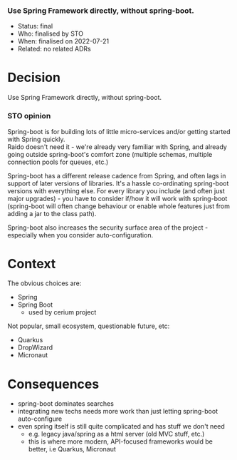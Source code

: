 ### Use Spring Framework directly, without spring-boot.

* Status: final
* Who:  finalised by STO
* When: finalised on 2022-07-21
* Related: no related ADRs


# Decision

Use Spring Framework directly, without spring-boot.


### STO opinion 

Spring-boot is for building lots of little micro-services and/or getting 
started with Spring quickly.  
Raido doesn't need it -  we're already very familiar with Spring, and 
already going outside spring-boot's comfort zone (multiple schemas, multiple 
connection pools for queues, etc.)

Spring-boot has a different release cadence from Spring, and often lags in 
support of later versions of libraries.  It's a hassle co-ordinating spring-boot 
versions with everything else. 
For every library you include (and often just major upgrades) - you have to 
consider if/how it will work with spring-boot (spring-boot will often change 
behaviour or enable whole features just from adding a jar to the class path).

Spring-boot also increases the security surface area of the project - especially 
when you consider auto-configuration.


# Context

The obvious choices are:
* Spring
* Spring Boot
  * used by cerium project

Not popular, small ecosystem, questionable future, etc:
* Quarkus
* DropWizard
* Micronaut


# Consequences

* spring-boot dominates searches
* integrating new techs needs more work than just letting spring-boot 
  auto-configure
* even spring itself is still quite complicated and has stuff we don't need
  * e.g. legacy java/spring as a html server (old MVC stuff, etc.)
  * this is where more modern, API-focused frameworks would be better, i.e
    Quarkus, Micronaut


